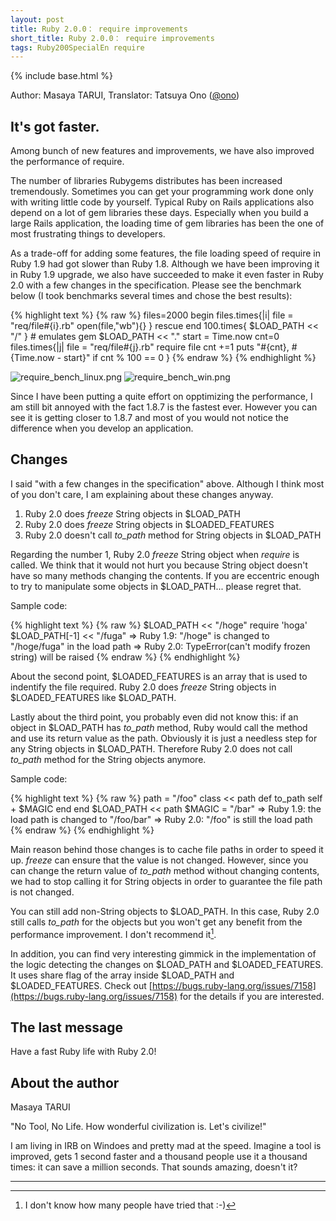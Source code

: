 ```yaml
---
layout: post
title: Ruby 2.0.0： require improvements
short_title: Ruby 2.0.0： require improvements
tags: Ruby200SpecialEn require
---
```

{% include base.html %}


Author: Masaya TARUI, Translator: Tatsuya Ono ([@ono](https://twitter.com/ono))

## It's got faster.

Among bunch of new features and improvements, we have also improved the performance of require.

The number of libraries Rubygems distributes has been increased tremendously.
Sometimes you can get your programming work done only with writing little code by yourself.
Typical Ruby on Rails applications also depend on a lot of gem libraries these days.
Especially when you build a large Rails application, the loading time of gem libraries has been the one of most frustrating things to developers.

As a trade-off for adding some features, the file loading speed of require in Ruby 1.9 had got slower than Ruby 1.8.
Although we have been improving it in Ruby 1.9 upgrade, we also have succeeded to make it even faster in Ruby 2.0 with a few changes in the specification.
Please see the benchmark below (I took benchmarks several times and chose the best results):

{% highlight text %}
{% raw %}
files=2000
begin
    files.times{|i|
        file = "req/file#{i}.rb"
        open(file,"wb"){}
    }
rescue
end
100.times{ $LOAD_PATH << "/" } # emulates gem
$LOAD_PATH << "."
start = Time.now
cnt=0
files.times{|j|
    file = "req/file#{j}.rb"
    require file
    cnt +=1
    puts "#{cnt}, #{Time.now - start}" if cnt % 100 == 0
}
{% endraw %}
{% endhighlight %}


![require_bench_linux.png]({{base}}{{site.baseurl}}/images/Ruby200SpecialEn-require/require_bench_linux.png)
![require_bench_win.png]({{base}}{{site.baseurl}}/images/Ruby200SpecialEn-require/require_bench_win.png)

Since I have been putting a quite effort on opptimizing the performance, I am still bit annoyed with the fact 1.8.7 is the fastest ever.
However you can see it is getting closer to 1.8.7 and most of you would not notice the difference when you develop an application.

## Changes

I said "with a few changes in the specification" above.
Although I think most of you don't care, I am explaining about these changes anyway.

1. Ruby 2.0 does _freeze_ String objects in $LOAD_PATH
1. Ruby 2.0 does _freeze_ String objects in $LOADED_FEATURES
1. Ruby 2.0 doesn't call _to_path_ method for String objects in $LOAD_PATH


Regarding the number 1, Ruby 2.0 _freeze_ String object when _require_ is called. We think that it would not hurt you because String object doesn't have so many methods changing the contents.
If you are eccentric enough to try to manipulate some objects in $LOAD_PATH... please regret that.

Sample code:

{% highlight text %}
{% raw %}
$LOAD_PATH << "/hoge"
require 'hoga'
$LOAD_PATH[-1] << "/fuga"
 => Ruby 1.9: "/hoge" is changed to "/hoge/fuga" in the load path
 => Ruby 2.0: TypeError(can't modify frozen string) will be raised
{% endraw %}
{% endhighlight %}


About the second point, $LOADED_FEATURES is an array that is used to indentify the file required.
Ruby 2.0 does _freeze_ String objects in $LOADED_FEATURES like $LOAD_PATH.

Lastly about the third point, you probably even did not know this: if an object in $LOAD_PATH has _to_path_ method, Ruby would call the method and use its return value as the path.
Obviously it is just a needless step for any String objects in $LOAD_PATH.
Therefore Ruby 2.0 does not call _to_path_ method for the String objects anymore.

Sample code:

{% highlight text %}
{% raw %}
path = "/foo"
class << path
  def to_path
    self + $MAGIC
  end
end
$LOAD_PATH << path
$MAGIC = "/bar"
 => Ruby 1.9: the load path is changed to "/foo/bar"
 => Ruby 2.0: "/foo" is still the load path
{% endraw %}
{% endhighlight %}


Main reason behind those changes is to cache file paths in order to speed it up. _freeze_ can ensure that the value is not changed.
However, since you can change the return value of _to_path_ method without changing contents, we had to stop calling it for String objects in order to guarantee the file path is not changed.

You can still add non-String objects to $LOAD_PATH. In this case, Ruby 2.0 still calls _to_path_ for the objects but you won't get any benefit from the performance improvement.
I don't recommend it[^1].

In addition, you can find very interesting gimmick in the implementation of the logic detecting the changes on $LOAD_PATH and $LOADED_FEATURES.
It uses share flag of the array inside $LOAD_PATH and $LOADED_FEATURES.
Check out [https://bugs.ruby-lang.org/issues/7158](https://bugs.ruby-lang.org/issues/7158) for the details if you are interested.

## The last message

Have a fast Ruby life with Ruby 2.0!

## About the author

Masaya TARUI

"No Tool, No Life. How wonderful civilization is. Let's civilize!"

I am living in IRB on Windoes and pretty mad at the speed.
Imagine a tool is improved, gets 1 second faster and a thousand people use it a thousand times: it can save a million seconds.
That sounds amazing, doesn't it?

----

[^1]: I don't know how many people have tried that :-)
